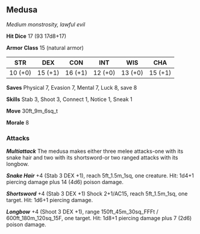 ## Medusa

*Medium monstrosity, lawful evil*

**Hit Dice** 17 (93 17d8+17)

**Armor Class** 15 (natural armor)

| STR     | DEX     | CON     | INT     | WIS     | CHA     |
|---------|---------|---------|---------|---------|---------|
| 10 (+0) | 15 (+1) | 16 (+1) | 12 (+0) | 13 (+0) | 15 (+1) |

**Saves** Physical 7, Evasion 7, Mental 7, Luck 8, save 8

**Skills** Stab 3, Shoot 3, Connect 1, Notice 1, Sneak 1

**Move** 30ft\_9m\_6sq\_t

**Morale** 8

### Attacks

***Multiattack*** The medusa makes either three melee attacks-one with its snake hair and two with its shortsword-or two ranged attacks with its longbow.

***Snake Hair*** +4 (Stab 3 DEX +1), reach 5ft\_1.5m\_1sq, one creature. Hit: 1d4+1 piercing damage plus 14 (4d6) poison damage.

***Shortsword*** +4 (Stab 3 DEX +1) Shock 2+1/AC15, reach 5ft\_1.5m\_1sq, one target. Hit: 1d6+1 piercing damage.

***Longbow*** +4 (Shoot 3 DEX +1), range 150ft\_45m\_30sq\_FFFt / 600ft\_180m\_120sq\_15F, one target. Hit: 1d8+1 piercing damage plus 7 (2d6) poison damage.

